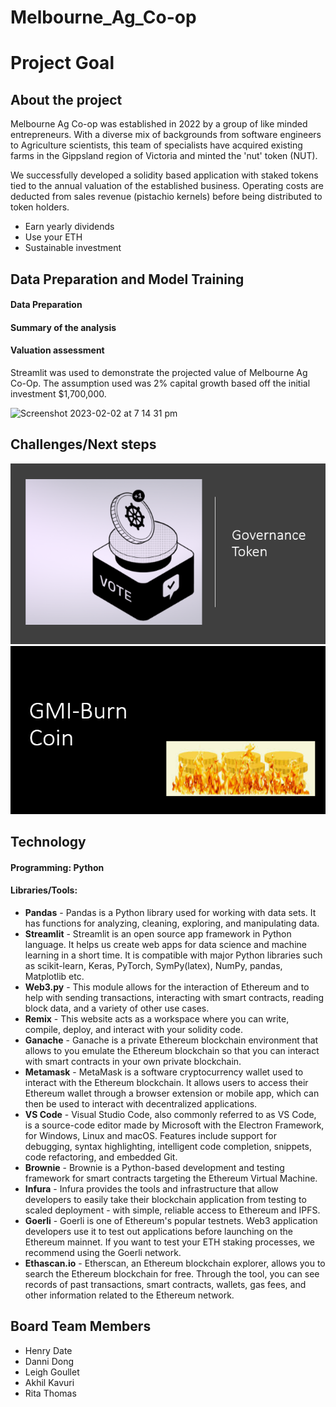 # Melbourne_Ag_Co-op

# Project Goal

## About the project
Melbourne Ag Co-op was established in 2022 by a group of like minded entrepreneurs. With a diverse mix of backgrounds from software engineers to Agriculture scientists, this team of specialists have acquired existing farms in the Gippsland region of Victoria and minted the 'nut' token (NUT).

We successfully developed a solidity based application with staked tokens tied to the annual valuation of the established business. Operating costs are deducted from sales revenue (pistachio kernels) before being distributed to token holders. 

  - Earn yearly dividends
  - Use your ETH
  - Sustainable investment 

## Data Preparation and Model Training
#### Data Preparation


#### Summary of the analysis

#### Valuation assessment

Streamlit was used to demonstrate the projected value of Melbourne Ag Co-Op.  The assumption used was 2% capital growth based off the initial investment $1,700,000.  

![Screenshot 2023-02-02 at 7 14 31 pm](https://user-images.githubusercontent.com/108632632/216268617-66815ad0-fb44-45d6-a981-d1420a4fb065.png)

## Challenges/Next steps
![Governance Token](images/governance.png)
![Gonna Make It](images/gmi.png)




## Technology
#### Programming: Python 
#### Libraries/Tools:
* **Pandas** - Pandas is a Python library used for working with data sets. It has functions for analyzing, 
cleaning, exploring, and manipulating data.
* **Streamlit** -  Streamlit is an open source app framework in Python language. It helps us create web apps for data science and machine learning in a short time. It is compatible with major Python libraries such as scikit-learn, Keras, PyTorch, SymPy(latex), NumPy, pandas, Matplotlib etc.
* **Web3.py** - This module allows for the interaction of Ethereum and to help with sending transactions, interacting with smart contracts, reading block data, and a variety of other use cases.
* **Remix** - This website acts as a workspace where you can write, compile, deploy, and interact with your solidity code.
* **Ganache** - Ganache is a private Ethereum blockchain environment that allows to you emulate the Ethereum blockchain so that you can interact with smart  contracts in your own private blockchain.
* **Metamask** - MetaMask is a software cryptocurrency wallet used to interact with the Ethereum blockchain. It allows users to access their Ethereum wallet through a browser extension or mobile app, which can then be used to interact with decentralized applications.
* **VS Code** - Visual Studio Code, also commonly referred to as VS Code, is a source-code editor made by Microsoft with the Electron Framework, for Windows, Linux and macOS. Features include support for debugging, syntax highlighting, intelligent code completion, snippets, code refactoring, and embedded Git.
* **Brownie** - Brownie is a Python-based development and testing framework for smart contracts targeting the Ethereum Virtual Machine.
* **Infura** - Infura provides the tools and infrastructure that allow developers to easily take their blockchain application from testing to scaled deployment - with simple, reliable access to Ethereum and IPFS.
* **Goerli** - Goerli is one of Ethereum's popular testnets. Web3 application developers use it to test out applications before launching on the Ethereum mainnet. If you want to test your ETH staking processes, we recommend using the Goerli network.
* **Ethascan.io** - Etherscan, an Ethereum blockchain explorer, allows you to search the Ethereum blockchain for free. Through the tool, you can see records of past transactions, smart contracts, wallets, gas fees, and other information related to the Ethereum network.

## Board Team Members
   *  Henry Date  
   *  Danni Dong
   *  Leigh Goullet
   *  Akhil Kavuri
   *  Rita Thomas

